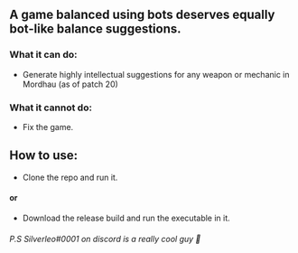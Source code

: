 ## A game balanced using bots deserves equally bot-like balance suggestions.

### What it can do:
- Generate highly intellectual suggestions for any weapon or mechanic in Mordhau (as of patch 20)

### What it cannot do:
- Fix the game.

## How to use:
- Clone the repo and run it.
#### or
- Download the release build and run the executable in it.

###### P.S Silverleo#0001 on discord is a really cool guy 🌝
